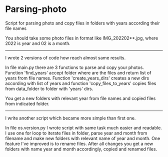 # Parsing-photo
Script for parsing photo and copy files in folders with years according their file names

You should take some photo files in format like IMG_202202**.jpg, where 2022 is year and 02 is a month.

***
I wrote 2 versions of code how reach almost same results.

In file main.py there are 3 functions to parse and copy your photos. Function 'find_years' accept folder where are the files and return list of years from file names. Function 'create_years_dirs' creates a new dirs according with list of years and function 'copy_files_to_years' copies files from data_folder to folder with 'years' dirs.

You get a new folders with relevant year from file names and copied files from indicated folder.

***
I write another script which became more simple than first one. 

In file os.version.py I wrote script with same task much easier and readable.
I use one for loop to iterate files in folder, parse year and month from filename and make new folders with relevant name of year and month. One feature I've improved is to rename files. 
After all changes you get a new folders with name year and month accordingly, copied and renamed files. 


